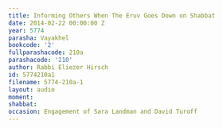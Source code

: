 ```yaml
---
title: Informing Others When The Eruv Goes Down on Shabbat
date: 2014-02-22 00:00:00 Z
year: 5774
parasha: Vayakhel
bookcode: '2'
fullparashacode: 210a
parashacode: '210'
author: Rabbi Eliezer Hirsch
id: 5774210a1
filename: 5774-210a-1
layout: audio
moment: 
shabbat: 
occasion: Engagement of Sara Landman and David Turoff
---
```


